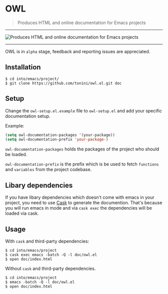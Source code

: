 # OWL

> Produces HTML and online documentation for Emacs projects

***

![Produces HTML and online documentation for Emacs projects](http://i.imgur.com/QumUjDY.png)

***

OWL is in `alpha` stage, feedback and reporting issues are appreciated.

## Installation

```
$ cd into/emacs/project/
$ git clone https://github.com/tonini/owl.el.git doc
```

## Setup

Change the `owl-setup.el.example` file to `owl-setup.el` and add your specific
documentation setup.

Example:

```el
(setq owl-documentation-packages '(your-package))
(setq owl-documentation-prefix 'your-package-)
```

`owl-documentation-packages` holds the packages of the project who should be loaded.

`owl-documentation-prefix` is the prefix which is be used to fetch `functions`
and `variables` from the project codebase.

## Libary dependencies

If you have libary dependencies which doesn't come with emacs in your project, you need to use
[Cask](https://github.com/cask/cask) to generate the documention. That's because
you will run emacs in mode and via `cask exec` the dependencies will be loaded
via cask.

## Usage

With `cask` and third-party dependencies:

```
$ cd into/emacs/project
$ cask exec emacs -batch -Q -l doc/owl.el
$ open doc/index.html
```

Without `cask` and third-party dependencies.
```
$ cd into/emacs/project
$ emacs -batch -Q -l doc/owl.el
$ open doc/index.html
```
